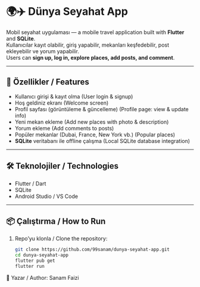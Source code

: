 # 🌍✈️ Dünya Seyahat App

Mobil seyahat uygulaması — a mobile travel application built with **Flutter** and **SQLite**.  
Kullanıcılar kayıt olabilir, giriş yapabilir, mekanları keşfedebilir, post ekleyebilir ve yorum yapabilir.  
Users can **sign up, log in, explore places, add posts, and comment**.  

---

## 🚀 Özellikler / Features
- Kullanıcı girişi & kayıt olma (User login & signup)
- Hoş geldiniz ekranı (Welcome screen)
- Profil sayfası (görüntüleme & güncelleme) (Profile page: view & update info)
- Yeni mekan ekleme (Add new places with photo & description)
- Yorum ekleme (Add comments to posts)
- Popüler mekanlar (Dubai, France, New York vb.) (Popular places)
- **SQLite** veritabanı ile offline çalışma (Local SQLite database integration)

---

## 🛠️ Teknolojiler / Technologies
- Flutter / Dart  
- SQLite  
- Android Studio / VS Code  

---

## 📦 Çalıştırma / How to Run
1. Repo’yu klonla / Clone the repository:
   ```bash
   git clone https://github.com/99sanam/dunya-seyahat-app.git
   cd dunya-seyahat-app
   flutter pub get
   flutter run


👤 Yazar / Author: Sanam Faizi

